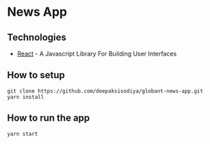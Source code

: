 # News App

## Technologies

* [React](https://facebook.github.io/react/index.html) - A Javascript Library For Building User Interfaces

## How to setup

```
git clone https://github.com/deepaksisodiya/globant-news-app.git
yarn install
```

## How to run the app

```
yarn start
```
